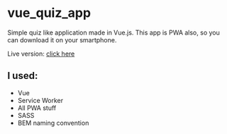 # vue_quiz_app

Simple quiz like application made in Vue.js. This app is PWA also, so you can download it on your smartphone.

Live version: [click here](https://kieryk123.github.io/vue_quiz_app/)

## I used:
* Vue
* Service Worker
* All PWA stuff
* SASS
* BEM naming convention
